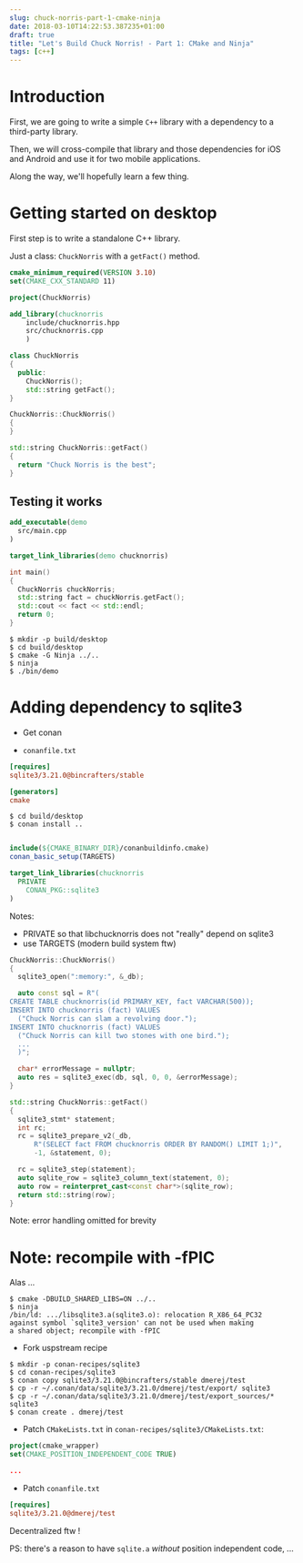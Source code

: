 ```yaml
---
slug: chuck-norris-part-1-cmake-ninja
date: 2018-03-10T14:22:53.387235+01:00
draft: true
title: "Let's Build Chuck Norris! - Part 1: CMake and Ninja"
tags: [c++]
---
```


# Introduction

First, we are going to write a simple `C++` library with a dependency to a third-party library.

Then, we will cross-compile that library and those dependencies for iOS and Android and use it for two mobile applications.

Along the way, we'll hopefully learn a few thing.

# Getting started on desktop

First step is to write a standalone C++ library.

Just a class: `ChuckNorris` with a `getFact()` method.


  ```cmake
  cmake_minimum_required(VERSION 3.10)
set(CMAKE_CXX_STANDARD 11)

project(ChuckNorris)

  add_library(chucknorris
      include/chucknorris.hpp
      src/chucknorris.cpp
      )
```

```cpp
class ChuckNorris
{
  public:
    ChuckNorris();
    std::string getFact();
}
```

```cpp
ChuckNorris::ChuckNorris()
{
}

std::string ChuckNorris::getFact()
{
  return "Chuck Norris is the best";
}
```

## Testing it works

```cmake
add_executable(demo
  src/main.cpp
)

target_link_libraries(demo chucknorris)
```

```cpp
int main()
{
  ChuckNorris chuckNorris;
  std::string fact = chuckNorris.getFact();
  std::cout << fact << std::endl;
  return 0;
}
```

```console
$ mkdir -p build/desktop
$ cd build/desktop
$ cmake -G Ninja ../..
$ ninja
$ ./bin/demo
```

# Adding dependency to sqlite3

* Get conan

* `conanfile.txt`

```cfg
[requires]
sqlite3/3.21.0@bincrafters/stable

[generators]
cmake
```

```console
$ cd build/desktop
$ conan install ..
```

```cmake

include(${CMAKE_BINARY_DIR}/conanbuildinfo.cmake)
conan_basic_setup(TARGETS)

target_link_libraries(chucknorris
  PRIVATE
    CONAN_PKG::sqlite3
)
```

Notes:

* PRIVATE so that libchucknorris does not "really" depend on sqlite3
* use TARGETS (modern build system ftw)


```cpp
ChuckNorris::ChuckNorris()
{
  sqlite3_open(":memory:", &_db);

  auto const sql = R"(
CREATE TABLE chucknorris(id PRIMARY_KEY, fact VARCHAR(500));
INSERT INTO chucknorris (fact) VALUES
  ("Chuck Norris can slam a revolving door.");
INSERT INTO chucknorris (fact) VALUES
  ("Chuck Norris can kill two stones with one bird.");
  ...
  )";

  char* errorMessage = nullptr;
  auto res = sqlite3_exec(db, sql, 0, 0, &errorMessage);
}

std::string ChuckNorris::getFact()
{
  sqlite3_stmt* statement;
  int rc;
  rc = sqlite3_prepare_v2(_db,
      R"(SELECT fact FROM chucknorris ORDER BY RANDOM() LIMIT 1;)",
      -1, &statement, 0);

  rc = sqlite3_step(statement);
  auto sqlite_row = sqlite3_column_text(statement, 0);
  auto row = reinterpret_cast<const char*>(sqlite_row);
  return std::string(row);
}
```

Note: error handling omitted for brevity


# Note: recompile with -fPIC

Alas ...

```console
$ cmake -DBUILD_SHARED_LIBS=ON ../..
$ ninja
/bin/ld: .../libsqlite3.a(sqlite3.o): relocation R_X86_64_PC32
against symbol `sqlite3_version' can not be used when making
a shared object; recompile with -fPIC
```


* Fork uspstream recipe


```console
$ mkdir -p conan-recipes/sqlite3
$ cd conan-recipes/sqlite3
$ conan copy sqlite3/3.21.0@bincrafters/stable dmerej/test
$ cp -r ~/.conan/data/sqlite3/3.21.0/dmerej/test/export/ sqlite3
$ cp -r ~/.conan/data/sqlite3/3.21.0/dmerej/test/export_sources/* sqlite3
$ conan create . dmerej/test
```

* Patch `CMakeLists.txt` in `conan-recipes/sqlite3/CMakeLists.txt`:

```cmake
project(cmake_wrapper)
set(CMAKE_POSITION_INDEPENDENT_CODE TRUE)

...
```

* Patch `conanfile.txt`
```cfg
[requires]
sqlite3/3.21.0@dmerej/test
```

Decentralized ftw !


PS: there's a reason to have `sqlite.a` *without* position independent code, ...
